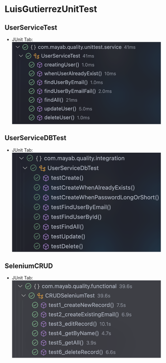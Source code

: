 # LuisGutierrezUnitTest

## UserServiceTest

- JUnit Tab: ![SCRENSHOT1](https://github.com/GUPILUAN/LuisGutierrezUnitTest/blob/main/imgs/Screenshot%202024-11-01%20at%2023.12.17.png?raw=true)

## UserServiceDBTest

- JUnit Tab: ![SCRENSHOT2](https://raw.githubusercontent.com/GUPILUAN/LuisGutierrezUnitTest/refs/heads/main/imgs/Screenshot%202024-11-10%20at%2003.06.50.png?token=GHSAT0AAAAAACWBHSL6WTARXIPLCQJXWQVWZZ5GEZA)

## SeleniumCRUD

- JUnit Tab: ![SCREENSHOT3](https://raw.githubusercontent.com/GUPILUAN/LuisGutierrezUnitTest/refs/heads/main/imgs/Screenshot%202024-11-19%20at%2018.43.44.png?token=GHSAT0AAAAAACWBHSL7RQYHQFHL65SAUZAYZZ5GF7Q)
